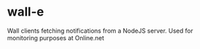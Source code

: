 wall-e
======

Wall clients fetching notifications from a NodeJS server. Used for monitoring purposes at Online.net